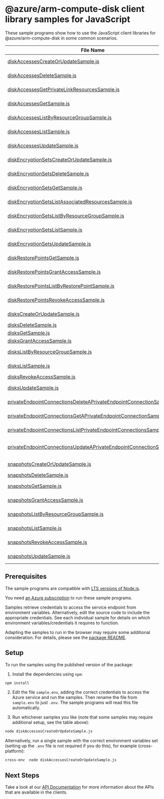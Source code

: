 # @azure/arm-compute-disk client library samples for JavaScript

These sample programs show how to use the JavaScript client libraries for @azure/arm-compute-disk in some common scenarios.

| **File Name**                                                                                                                           | **Description**                                                                                                                                                                                                                                |
| --------------------------------------------------------------------------------------------------------------------------------------- | ---------------------------------------------------------------------------------------------------------------------------------------------------------------------------------------------------------------------------------------------- |
| [diskAccessesCreateOrUpdateSample.js][diskaccessescreateorupdatesample]                                                                 | creates or updates a disk access resource x-ms-original-file: 2025-01-02/diskAccessExamples/DiskAccess_Create.json                                                                                                                             |
| [diskAccessesDeleteSample.js][diskaccessesdeletesample]                                                                                 | deletes a disk access resource. x-ms-original-file: 2025-01-02/diskAccessExamples/DiskAccess_Delete.json                                                                                                                                       |
| [diskAccessesGetPrivateLinkResourcesSample.js][diskaccessesgetprivatelinkresourcessample]                                               | gets the private link resources possible under disk access resource x-ms-original-file: 2025-01-02/diskAccessExamples/DiskAccessPrivateLinkResources_Get.json                                                                                  |
| [diskAccessesGetSample.js][diskaccessesgetsample]                                                                                       | gets information about a disk access resource. x-ms-original-file: 2025-01-02/diskAccessExamples/DiskAccess_Get.json                                                                                                                           |
| [diskAccessesListByResourceGroupSample.js][diskaccesseslistbyresourcegroupsample]                                                       | lists all the disk access resources under a resource group. x-ms-original-file: 2025-01-02/diskAccessExamples/DiskAccess_ListByResourceGroup.json                                                                                              |
| [diskAccessesListSample.js][diskaccesseslistsample]                                                                                     | lists all the disk access resources under a subscription. x-ms-original-file: 2025-01-02/diskAccessExamples/DiskAccess_ListBySubscription.json                                                                                                 |
| [diskAccessesUpdateSample.js][diskaccessesupdatesample]                                                                                 | updates (patches) a disk access resource. x-ms-original-file: 2025-01-02/diskAccessExamples/DiskAccess_Update.json                                                                                                                             |
| [diskEncryptionSetsCreateOrUpdateSample.js][diskencryptionsetscreateorupdatesample]                                                     | creates or updates a disk encryption set x-ms-original-file: 2025-01-02/diskEncryptionSetExamples/DiskEncryptionSet_Create.json                                                                                                                |
| [diskEncryptionSetsDeleteSample.js][diskencryptionsetsdeletesample]                                                                     | deletes a disk encryption set. x-ms-original-file: 2025-01-02/diskEncryptionSetExamples/DiskEncryptionSet_Delete.json                                                                                                                          |
| [diskEncryptionSetsGetSample.js][diskencryptionsetsgetsample]                                                                           | gets information about a disk encryption set. x-ms-original-file: 2025-01-02/diskEncryptionSetExamples/DiskEncryptionSet_Get.json                                                                                                              |
| [diskEncryptionSetsListAssociatedResourcesSample.js][diskencryptionsetslistassociatedresourcessample]                                   | lists all resources that are encrypted with this disk encryption set. x-ms-original-file: 2025-01-02/diskEncryptionSetExamples/DiskEncryptionSet_ListAssociatedResources.json                                                                  |
| [diskEncryptionSetsListByResourceGroupSample.js][diskencryptionsetslistbyresourcegroupsample]                                           | lists all the disk encryption sets under a resource group. x-ms-original-file: 2025-01-02/diskEncryptionSetExamples/DiskEncryptionSet_ListByResourceGroup.json                                                                                 |
| [diskEncryptionSetsListSample.js][diskencryptionsetslistsample]                                                                         | lists all the disk encryption sets under a subscription. x-ms-original-file: 2025-01-02/diskEncryptionSetExamples/DiskEncryptionSet_ListBySubscription.json                                                                                    |
| [diskEncryptionSetsUpdateSample.js][diskencryptionsetsupdatesample]                                                                     | updates (patches) a disk encryption set. x-ms-original-file: 2025-01-02/diskEncryptionSetExamples/DiskEncryptionSet_Update.json                                                                                                                |
| [diskRestorePointsGetSample.js][diskrestorepointsgetsample]                                                                             | get disk restorePoint resource x-ms-original-file: 2025-01-02/diskRestorePointExamples/DiskRestorePoint_Get.json                                                                                                                               |
| [diskRestorePointsGrantAccessSample.js][diskrestorepointsgrantaccesssample]                                                             | grants access to a diskRestorePoint. x-ms-original-file: 2025-01-02/diskRestorePointExamples/DiskRestorePoint_BeginGetAccess.json                                                                                                              |
| [diskRestorePointsListByRestorePointSample.js][diskrestorepointslistbyrestorepointsample]                                               | lists diskRestorePoints under a vmRestorePoint. x-ms-original-file: 2025-01-02/diskRestorePointExamples/DiskRestorePoint_ListByVmRestorePoint.json                                                                                             |
| [diskRestorePointsRevokeAccessSample.js][diskrestorepointsrevokeaccesssample]                                                           | revokes access to a diskRestorePoint. x-ms-original-file: 2025-01-02/diskRestorePointExamples/DiskRestorePoint_EndGetAccess.json                                                                                                               |
| [disksCreateOrUpdateSample.js][diskscreateorupdatesample]                                                                               | creates or updates a disk. x-ms-original-file: 2025-01-02/diskExamples/Disk_CreateOrUpdate_AvailabilityPolicy.json                                                                                                                             |
| [disksDeleteSample.js][disksdeletesample]                                                                                               | deletes a disk. x-ms-original-file: 2025-01-02/diskExamples/Disk_Delete.json                                                                                                                                                                   |
| [disksGetSample.js][disksgetsample]                                                                                                     | gets information about a disk. x-ms-original-file: 2025-01-02/diskExamples/Disk_Get.json                                                                                                                                                       |
| [disksGrantAccessSample.js][disksgrantaccesssample]                                                                                     | grants access to a disk. x-ms-original-file: 2025-01-02/diskExamples/Disk_BeginGetAccess.json                                                                                                                                                  |
| [disksListByResourceGroupSample.js][diskslistbyresourcegroupsample]                                                                     | lists all the disks under a resource group. x-ms-original-file: 2025-01-02/diskExamples/Disk_ListByResourceGroup.json                                                                                                                          |
| [disksListSample.js][diskslistsample]                                                                                                   | lists all the disks under a subscription. x-ms-original-file: 2025-01-02/diskExamples/Disk_ListBySubscription.json                                                                                                                             |
| [disksRevokeAccessSample.js][disksrevokeaccesssample]                                                                                   | revokes access to a disk. x-ms-original-file: 2025-01-02/diskExamples/Disk_EndGetAccess.json                                                                                                                                                   |
| [disksUpdateSample.js][disksupdatesample]                                                                                               | updates (patches) a disk. x-ms-original-file: 2025-01-02/diskExamples/Disk_CreateOrUpdate_BurstingEnabled.json                                                                                                                                 |
| [privateEndpointConnectionsDeleteAPrivateEndpointConnectionSample.js][privateendpointconnectionsdeleteaprivateendpointconnectionsample] | deletes a private endpoint connection under a disk access resource. x-ms-original-file: 2025-01-02/diskAccessExamples/DiskAccessPrivateEndpointConnection_Delete.json                                                                          |
| [privateEndpointConnectionsGetAPrivateEndpointConnectionSample.js][privateendpointconnectionsgetaprivateendpointconnectionsample]       | gets information about a private endpoint connection under a disk access resource. x-ms-original-file: 2025-01-02/diskAccessExamples/DiskAccessPrivateEndpointConnection_Get.json                                                              |
| [privateEndpointConnectionsListPrivateEndpointConnectionsSample.js][privateendpointconnectionslistprivateendpointconnectionssample]     | list information about private endpoint connections under a disk access resource x-ms-original-file: 2025-01-02/diskAccessExamples/DiskAccessPrivateEndpointConnection_ListByDiskAccess.json                                                   |
| [privateEndpointConnectionsUpdateAPrivateEndpointConnectionSample.js][privateendpointconnectionsupdateaprivateendpointconnectionsample] | approve or reject a private endpoint connection under disk access resource, this can't be used to create a new private endpoint connection. x-ms-original-file: 2025-01-02/diskAccessExamples/DiskAccessPrivateEndpointConnection_Approve.json |
| [snapshotsCreateOrUpdateSample.js][snapshotscreateorupdatesample]                                                                       | creates or updates a snapshot. x-ms-original-file: 2025-01-02/snapshotExamples/Snapshot_Create_ByImportingAnUnmanagedBlobFromADifferentSubscription.json                                                                                       |
| [snapshotsDeleteSample.js][snapshotsdeletesample]                                                                                       | deletes a snapshot. x-ms-original-file: 2025-01-02/snapshotExamples/Snapshot_Delete.json                                                                                                                                                       |
| [snapshotsGetSample.js][snapshotsgetsample]                                                                                             | gets information about a snapshot. x-ms-original-file: 2025-01-02/snapshotExamples/Snapshot_Get.json                                                                                                                                           |
| [snapshotsGrantAccessSample.js][snapshotsgrantaccesssample]                                                                             | grants access to a snapshot. x-ms-original-file: 2025-01-02/snapshotExamples/Snapshot_BeginGetAccess.json                                                                                                                                      |
| [snapshotsListByResourceGroupSample.js][snapshotslistbyresourcegroupsample]                                                             | lists snapshots under a resource group. x-ms-original-file: 2025-01-02/snapshotExamples/Snapshot_ListByResourceGroup.json                                                                                                                      |
| [snapshotsListSample.js][snapshotslistsample]                                                                                           | lists snapshots under a subscription. x-ms-original-file: 2025-01-02/snapshotExamples/Snapshot_ListBySubscription.json                                                                                                                         |
| [snapshotsRevokeAccessSample.js][snapshotsrevokeaccesssample]                                                                           | revokes access to a snapshot. x-ms-original-file: 2025-01-02/snapshotExamples/Snapshot_EndGetAccess.json                                                                                                                                       |
| [snapshotsUpdateSample.js][snapshotsupdatesample]                                                                                       | updates (patches) a snapshot. x-ms-original-file: 2025-01-02/snapshotExamples/Snapshot_Update.json                                                                                                                                             |

## Prerequisites

The sample programs are compatible with [LTS versions of Node.js](https://github.com/nodejs/release#release-schedule).

You need [an Azure subscription][freesub] to run these sample programs.

Samples retrieve credentials to access the service endpoint from environment variables. Alternatively, edit the source code to include the appropriate credentials. See each individual sample for details on which environment variables/credentials it requires to function.

Adapting the samples to run in the browser may require some additional consideration. For details, please see the [package README][package].

## Setup

To run the samples using the published version of the package:

1. Install the dependencies using `npm`:

```bash
npm install
```

2. Edit the file `sample.env`, adding the correct credentials to access the Azure service and run the samples. Then rename the file from `sample.env` to just `.env`. The sample programs will read this file automatically.

3. Run whichever samples you like (note that some samples may require additional setup, see the table above):

```bash
node diskAccessesCreateOrUpdateSample.js
```

Alternatively, run a single sample with the correct environment variables set (setting up the `.env` file is not required if you do this), for example (cross-platform):

```bash
cross-env  node diskAccessesCreateOrUpdateSample.js
```

## Next Steps

Take a look at our [API Documentation][apiref] for more information about the APIs that are available in the clients.

[diskaccessescreateorupdatesample]: https://github.com/Azure/azure-sdk-for-js/blob/main/sdk/compute/arm-compute-disk/samples/v1/javascript/diskAccessesCreateOrUpdateSample.js
[diskaccessesdeletesample]: https://github.com/Azure/azure-sdk-for-js/blob/main/sdk/compute/arm-compute-disk/samples/v1/javascript/diskAccessesDeleteSample.js
[diskaccessesgetprivatelinkresourcessample]: https://github.com/Azure/azure-sdk-for-js/blob/main/sdk/compute/arm-compute-disk/samples/v1/javascript/diskAccessesGetPrivateLinkResourcesSample.js
[diskaccessesgetsample]: https://github.com/Azure/azure-sdk-for-js/blob/main/sdk/compute/arm-compute-disk/samples/v1/javascript/diskAccessesGetSample.js
[diskaccesseslistbyresourcegroupsample]: https://github.com/Azure/azure-sdk-for-js/blob/main/sdk/compute/arm-compute-disk/samples/v1/javascript/diskAccessesListByResourceGroupSample.js
[diskaccesseslistsample]: https://github.com/Azure/azure-sdk-for-js/blob/main/sdk/compute/arm-compute-disk/samples/v1/javascript/diskAccessesListSample.js
[diskaccessesupdatesample]: https://github.com/Azure/azure-sdk-for-js/blob/main/sdk/compute/arm-compute-disk/samples/v1/javascript/diskAccessesUpdateSample.js
[diskencryptionsetscreateorupdatesample]: https://github.com/Azure/azure-sdk-for-js/blob/main/sdk/compute/arm-compute-disk/samples/v1/javascript/diskEncryptionSetsCreateOrUpdateSample.js
[diskencryptionsetsdeletesample]: https://github.com/Azure/azure-sdk-for-js/blob/main/sdk/compute/arm-compute-disk/samples/v1/javascript/diskEncryptionSetsDeleteSample.js
[diskencryptionsetsgetsample]: https://github.com/Azure/azure-sdk-for-js/blob/main/sdk/compute/arm-compute-disk/samples/v1/javascript/diskEncryptionSetsGetSample.js
[diskencryptionsetslistassociatedresourcessample]: https://github.com/Azure/azure-sdk-for-js/blob/main/sdk/compute/arm-compute-disk/samples/v1/javascript/diskEncryptionSetsListAssociatedResourcesSample.js
[diskencryptionsetslistbyresourcegroupsample]: https://github.com/Azure/azure-sdk-for-js/blob/main/sdk/compute/arm-compute-disk/samples/v1/javascript/diskEncryptionSetsListByResourceGroupSample.js
[diskencryptionsetslistsample]: https://github.com/Azure/azure-sdk-for-js/blob/main/sdk/compute/arm-compute-disk/samples/v1/javascript/diskEncryptionSetsListSample.js
[diskencryptionsetsupdatesample]: https://github.com/Azure/azure-sdk-for-js/blob/main/sdk/compute/arm-compute-disk/samples/v1/javascript/diskEncryptionSetsUpdateSample.js
[diskrestorepointsgetsample]: https://github.com/Azure/azure-sdk-for-js/blob/main/sdk/compute/arm-compute-disk/samples/v1/javascript/diskRestorePointsGetSample.js
[diskrestorepointsgrantaccesssample]: https://github.com/Azure/azure-sdk-for-js/blob/main/sdk/compute/arm-compute-disk/samples/v1/javascript/diskRestorePointsGrantAccessSample.js
[diskrestorepointslistbyrestorepointsample]: https://github.com/Azure/azure-sdk-for-js/blob/main/sdk/compute/arm-compute-disk/samples/v1/javascript/diskRestorePointsListByRestorePointSample.js
[diskrestorepointsrevokeaccesssample]: https://github.com/Azure/azure-sdk-for-js/blob/main/sdk/compute/arm-compute-disk/samples/v1/javascript/diskRestorePointsRevokeAccessSample.js
[diskscreateorupdatesample]: https://github.com/Azure/azure-sdk-for-js/blob/main/sdk/compute/arm-compute-disk/samples/v1/javascript/disksCreateOrUpdateSample.js
[disksdeletesample]: https://github.com/Azure/azure-sdk-for-js/blob/main/sdk/compute/arm-compute-disk/samples/v1/javascript/disksDeleteSample.js
[disksgetsample]: https://github.com/Azure/azure-sdk-for-js/blob/main/sdk/compute/arm-compute-disk/samples/v1/javascript/disksGetSample.js
[disksgrantaccesssample]: https://github.com/Azure/azure-sdk-for-js/blob/main/sdk/compute/arm-compute-disk/samples/v1/javascript/disksGrantAccessSample.js
[diskslistbyresourcegroupsample]: https://github.com/Azure/azure-sdk-for-js/blob/main/sdk/compute/arm-compute-disk/samples/v1/javascript/disksListByResourceGroupSample.js
[diskslistsample]: https://github.com/Azure/azure-sdk-for-js/blob/main/sdk/compute/arm-compute-disk/samples/v1/javascript/disksListSample.js
[disksrevokeaccesssample]: https://github.com/Azure/azure-sdk-for-js/blob/main/sdk/compute/arm-compute-disk/samples/v1/javascript/disksRevokeAccessSample.js
[disksupdatesample]: https://github.com/Azure/azure-sdk-for-js/blob/main/sdk/compute/arm-compute-disk/samples/v1/javascript/disksUpdateSample.js
[privateendpointconnectionsdeleteaprivateendpointconnectionsample]: https://github.com/Azure/azure-sdk-for-js/blob/main/sdk/compute/arm-compute-disk/samples/v1/javascript/privateEndpointConnectionsDeleteAPrivateEndpointConnectionSample.js
[privateendpointconnectionsgetaprivateendpointconnectionsample]: https://github.com/Azure/azure-sdk-for-js/blob/main/sdk/compute/arm-compute-disk/samples/v1/javascript/privateEndpointConnectionsGetAPrivateEndpointConnectionSample.js
[privateendpointconnectionslistprivateendpointconnectionssample]: https://github.com/Azure/azure-sdk-for-js/blob/main/sdk/compute/arm-compute-disk/samples/v1/javascript/privateEndpointConnectionsListPrivateEndpointConnectionsSample.js
[privateendpointconnectionsupdateaprivateendpointconnectionsample]: https://github.com/Azure/azure-sdk-for-js/blob/main/sdk/compute/arm-compute-disk/samples/v1/javascript/privateEndpointConnectionsUpdateAPrivateEndpointConnectionSample.js
[snapshotscreateorupdatesample]: https://github.com/Azure/azure-sdk-for-js/blob/main/sdk/compute/arm-compute-disk/samples/v1/javascript/snapshotsCreateOrUpdateSample.js
[snapshotsdeletesample]: https://github.com/Azure/azure-sdk-for-js/blob/main/sdk/compute/arm-compute-disk/samples/v1/javascript/snapshotsDeleteSample.js
[snapshotsgetsample]: https://github.com/Azure/azure-sdk-for-js/blob/main/sdk/compute/arm-compute-disk/samples/v1/javascript/snapshotsGetSample.js
[snapshotsgrantaccesssample]: https://github.com/Azure/azure-sdk-for-js/blob/main/sdk/compute/arm-compute-disk/samples/v1/javascript/snapshotsGrantAccessSample.js
[snapshotslistbyresourcegroupsample]: https://github.com/Azure/azure-sdk-for-js/blob/main/sdk/compute/arm-compute-disk/samples/v1/javascript/snapshotsListByResourceGroupSample.js
[snapshotslistsample]: https://github.com/Azure/azure-sdk-for-js/blob/main/sdk/compute/arm-compute-disk/samples/v1/javascript/snapshotsListSample.js
[snapshotsrevokeaccesssample]: https://github.com/Azure/azure-sdk-for-js/blob/main/sdk/compute/arm-compute-disk/samples/v1/javascript/snapshotsRevokeAccessSample.js
[snapshotsupdatesample]: https://github.com/Azure/azure-sdk-for-js/blob/main/sdk/compute/arm-compute-disk/samples/v1/javascript/snapshotsUpdateSample.js
[apiref]: https://learn.microsoft.com/javascript/api/@azure/arm-compute-disk?view=azure-node-preview
[freesub]: https://azure.microsoft.com/free/
[package]: https://github.com/Azure/azure-sdk-for-js/tree/main/sdk/compute/arm-compute-disk/README.md
